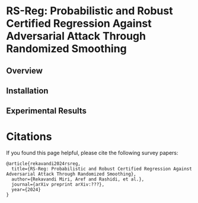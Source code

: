 # RS-Reg: Probabilistic and Robust Certified Regression Against Adversarial Attack Through Randomized Smoothing

## Overview

## Installation

## Experimental Results

# Citations
If you found this page helpful, please cite the following survey papers:
```
@article{rekavandi2024rsreg,
  title={RS-Reg: Probabilistic and Robust Certified Regression Against Adversarial Attack Through Randomized Smoothing},
  author={Rekavandi Miri, Aref and Rashidi, et al.},
  journal={arXiv preprint arXiv:???},
  year={2024}
}
```
